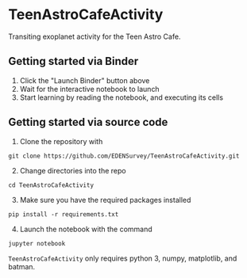 # TeenAstroCafeActivity

Transiting exoplanet activity for the Teen Astro Cafe.

## Getting started via Binder

1. Click the "Launch Binder" button above
2. Wait for the interactive notebook to launch
3. Start learning by reading the notebook, and executing its cells

## Getting started via source code

1. Clone the repository with 
```
git clone https://github.com/EDENSurvey/TeenAstroCafeActivity.git
```
2. Change directories into the repo
```
cd TeenAstroCafeActivity
```
3. Make sure you have the required packages installed
```
pip install -r requirements.txt
```
4. Launch the notebook with the command
```
jupyter notebook
```

`TeenAstroCafeActivity` only requires python 3, numpy, matplotlib, and batman.
